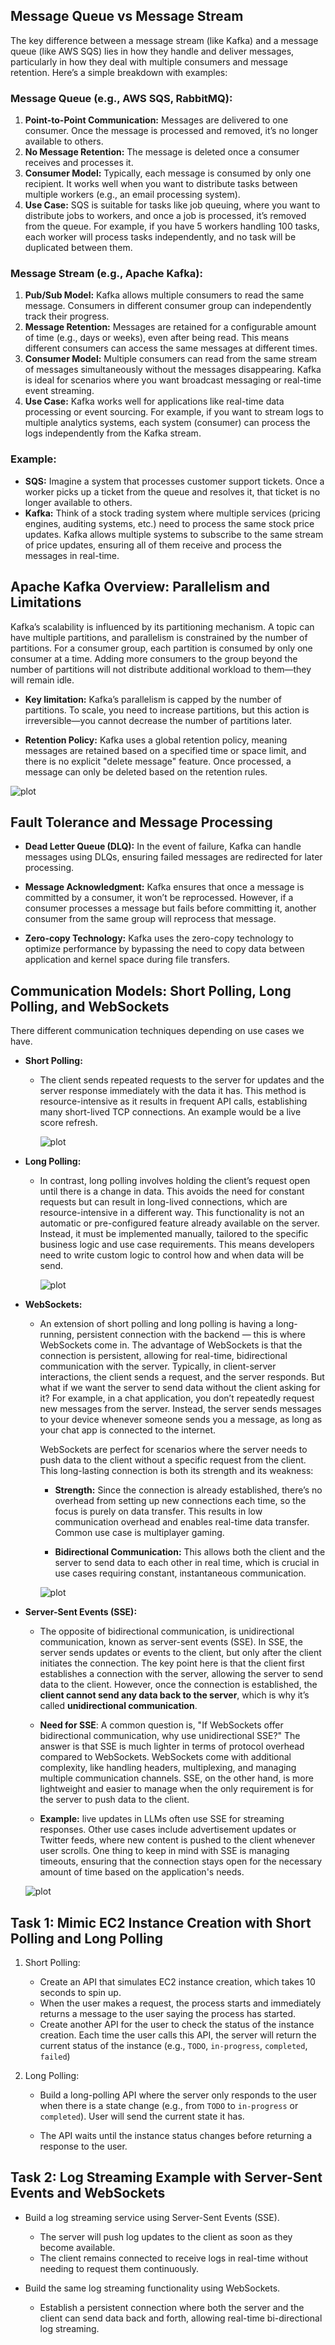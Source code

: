 ## Message Queue vs Message Stream

The key difference between a message stream (like Kafka) and a message queue (like AWS SQS) lies in how they handle and deliver messages, particularly in how they deal with multiple consumers and message retention. Here’s a simple breakdown with examples:

### Message Queue (e.g., AWS SQS, RabbitMQ):
1. **Point-to-Point Communication:** Messages are delivered to one consumer. Once the message is processed and removed, it’s no longer available to others.
2. **No Message Retention:** The message is deleted once a consumer receives and processes it.
3. **Consumer Model:** Typically, each message is consumed by only one recipient. It works well when you want to distribute tasks between multiple workers (e.g., an email processing system).
4. **Use Case:** SQS is suitable for tasks like job queuing, where you want to distribute jobs to workers, and once a job is processed, it’s removed from the queue. For example, if you have 5 workers handling 100 tasks, each worker will process tasks independently, and no task will be duplicated between them.
### Message Stream (e.g., Apache Kafka):
1. **Pub/Sub Model:** Kafka allows multiple consumers to read the same message. Consumers in different consumer group can independently track their progress.
2. **Message Retention:** Messages are retained for a configurable amount of time (e.g., days or weeks), even after being read. This means different consumers can access the same messages at different times.
3. **Consumer Model:** Multiple consumers can read from the same stream of messages simultaneously without the messages disappearing. Kafka is ideal for scenarios where you want broadcast messaging or real-time event streaming.
4. **Use Case:** Kafka works well for applications like real-time data processing or event sourcing. For example, if you want to stream logs to multiple analytics systems, each system (consumer) can process the logs independently from the Kafka stream.
### Example:
- **SQS:** Imagine a system that processes customer support tickets. Once a worker picks up a ticket from the queue and resolves it, that ticket is no longer available to others.
- **Kafka:** Think of a stock trading system where multiple services (pricing engines, auditing systems, etc.) need to process the same stock price updates. Kafka allows multiple systems to subscribe to the same stream of price updates, ensuring all of them receive and process the messages in real-time.

## Apache Kafka Overview: Parallelism and Limitations

Kafka’s scalability is influenced by its partitioning mechanism. A topic can have multiple partitions, and parallelism is constrained by the number of partitions. For a consumer group, each partition is consumed by only one consumer at a time. Adding more consumers to the group beyond the number of partitions will not distribute additional workload to them—they will remain idle.

- **Key limitation:** Kafka’s parallelism is capped by the number of partitions. To scale, you need to increase partitions, but this action is irreversible—you cannot decrease the number of partitions later.

- **Retention Policy:** Kafka uses a global retention policy, meaning messages are retained based on a specified time or space limit, and there is no explicit "delete message" feature. Once processed, a message can only be deleted based on the retention rules.

![plot](Pictures/4.png)

## Fault Tolerance and Message Processing

- **Dead Letter Queue (DLQ):** In the event of failure, Kafka can handle messages using DLQs, ensuring failed messages are redirected for later processing.

- **Message Acknowledgment:** Kafka ensures that once a message is committed by a consumer, it won’t be reprocessed. However, if a consumer processes a message but fails before committing it, another consumer from the same group will reprocess that message.

- **Zero-copy Technology:** Kafka uses the zero-copy technology to optimize performance by bypassing the need to copy data between application and kernel space during file transfers.

## Communication Models: Short Polling, Long Polling, and WebSockets

There different communication techniques depending on use cases we have.

- **Short Polling:** 
    - The client sends repeated requests to the server for updates and the server response immediately with the data it has. This method is resource-intensive as it results in frequent API calls, establishing many short-lived TCP connections. An example would be a live score refresh.

        ![plot](Pictures/5.png)

- **Long Polling:** 
    - In contrast, long polling involves holding the client’s request open until there is a change in data. This avoids the need for constant requests but can result in long-lived connections, which are resource-intensive in a different way. This functionality is not an automatic or pre-configured feature already available on the server. Instead, it must be implemented manually, tailored to the specific business logic and use case requirements. This means developers need to write custom logic to control how and when data will be send.

        ![plot](Pictures/6.png)

- **WebSockets:** 
    -  An extension of short polling and long polling is having a long-running, persistent connection with the backend — this is where WebSockets come in. The advantage of WebSockets is that the connection is persistent, allowing for real-time, bidirectional communication with the server. Typically, in client-server interactions, the client sends a request, and the server responds. But what if we want the server to send data without the client asking for it? For example, in a chat application, you don’t repeatedly request new messages from the server. Instead, the server sends messages to your device whenever someone sends you a message, as long as your chat app is connected to the internet.

        WebSockets are perfect for scenarios where the server needs to push data to the client without a specific request from the client. This long-lasting connection is both its strength and its weakness:

        - **Strength:** Since the connection is already established, there’s no overhead from setting up new connections each time, so the focus is purely on data transfer. This results in low communication overhead and enables real-time data transfer. Common use case is multiplayer gaming.

        - **Bidirectional Communication:** This allows both the client and the server to send data to each other in real time, which is crucial in use cases requiring constant, instantaneous communication.
    
        ![plot](Pictures/7.png)

- **Server-Sent Events (SSE):** 
    - The opposite of bidirectional communication, is unidirectional communication, known as server-sent events (SSE). In SSE, the server sends updates or events to the client, but only after the client initiates the connection. The key point here is that the client first establishes a connection with the server, allowing the server to send data to the client. However, once the connection is established, the **client cannot send any data back to the server**, which is why it’s called **unidirectional communication**.

    - **Need for SSE**: A common question is, "If WebSockets offer bidirectional communication, why use unidirectional SSE?" The answer is that SSE is much lighter in terms of protocol overhead compared to WebSockets. WebSockets come with additional complexity, like handling headers, multiplexing, and managing multiple communication channels. SSE, on the other hand, is more lightweight and easier to manage when the only requirement is for the server to push data to the client.

    - **Example:** live updates in LLMs often use SSE for streaming responses. Other use cases include advertisement updates or Twitter feeds, where new content is pushed to the client whenever user scrolls. One thing to keep in mind with SSE is managing timeouts, ensuring that the connection stays open for the necessary amount of time based on the application's needs.

    ![plot](Pictures/8.png)

## Task 1: Mimic EC2 Instance Creation with Short Polling and Long Polling

1. Short Polling:

    - Create an API that simulates EC2 instance creation, which takes 10 seconds to spin up.
    - When the user makes a request, the process starts and immediately returns a message to the user saying the process has started.
    - Create another API for the user to check the status of the instance creation. Each time the user calls this API, the server will return the current status of the instance (e.g., `TODO`, `in-progress`, `completed`, `failed`)

2. Long Polling:

    - Build a long-polling API where the server only responds to the user when there is a state change (e.g., from `TODO` to `in-progress` or `completed`). User will send the current state it has.

    - The API waits until the instance status changes before returning a response to the user.

## Task 2: Log Streaming Example with Server-Sent Events and WebSockets

- Build a log streaming service using Server-Sent Events (SSE).

    - The server will push log updates to the client as soon as they become available.
    - The client remains connected to receive logs in real-time without needing to request them continuously.

- Build the same log streaming functionality using WebSockets.

    - Establish a persistent connection where both the server and the client can send data back and forth, allowing real-time bi-directional log streaming.